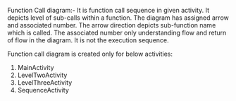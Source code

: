 

Function Call diagram:-
It is function call sequence in given activity. It depicts level of sub-calls within a function. The
diagram has assigned arrow and associated number. The arrow direction depicts sub-function name which 
is called. The associated number only understanding flow and return of flow in the diagram. It is not
the execution sequence.
 
Function call diagram is created only for below activities:
1) MainActivity
2) LevelTwoActivity
3) LevelThreeActivity
4) SequenceActivity